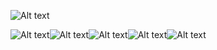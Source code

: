 ![Alt text](image.png)

![Alt text](image.png)![Alt text](image.png)![Alt text](image.png)![Alt text](image.png)![Alt text](image.png)